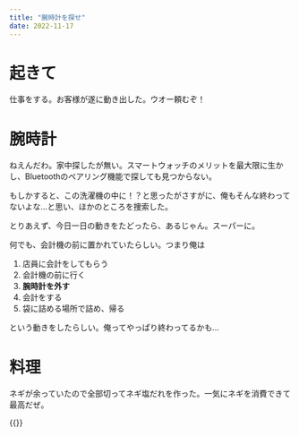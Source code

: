 ```yaml
---
title: "腕時計を探せ"
date: 2022-11-17
---
```



# 起きて
仕事をする。お客様が遂に動き出した。ウオー頼むぞ！

# 腕時計
ねえんだわ。家中探したが無い。スマートウォッチのメリットを最大限に生かし、Bluetoothのペアリング機能で探しても見つからない。

もしかすると、この洗濯機の中に！？と思ったがさすがに、俺もそんな終わってないよな...と思い、ほかのところを捜索した。

とりあえず、今日一日の動きをたどったら、あるじゃん。スーパーに。

何でも、会計機の前に置かれていたらしい。つまり俺は
1. 店員に会計をしてもらう
1. 会計機の前に行く
1. **腕時計を外す**
1. 会計をする
1. 袋に詰める場所で詰め、帰る

という動きをしたらしい。俺ってやっぱり終わってるかも...

# 料理
ネギが余っていたので全部切ってネギ塩だれを作った。一気にネギを消費できて最高だぜ。

{{<tweet user="dango_bot" id="1593215131382874112">}}